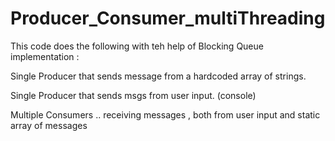# Producer_Consumer_multiThreading

This code does the following with teh help of Blocking Queue implementation :

Single Producer that sends message from a hardcoded array of strings.

Single Producer that sends msgs from user input. (console)

Multiple Consumers .. receiving messages , both from user input and
static array of messages